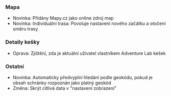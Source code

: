  
### Mapa
- Novinka: Přidány Mapy.cz jako online zdroj map
- Novinka: Individuální trasa: Povoluje nastavení nového začátku a otočení směru trasy

### Detaily kešky
- Oprava: Zjištění, zda je aktuální uživatel vlastníkem Adventure Lab kešek

### Ostatní
- Novinka: Automaticky předvyplní hledání podle geokódu, pokud je obsah schránky rozpoznán jako platný geokód
- Změna: Skrýt citlivá data v "nastavení zobrazení"
